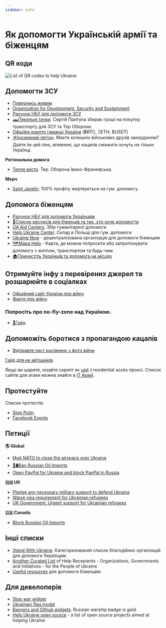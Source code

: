 ```yaml
---
sidebar: auto
---
```

# Як допомогти Українській армії та біженцям
## QR коди
![List of QR codes to help Ukraine](https://cdn.earthroulette.com/help-ukraine/QR.png)
## Допомогти ЗСУ
  - [Повернись живим](https://savelife.in.ua/en/donate/)
  - [Organization for Development, Security and Sustainment](https://odss.ee/blog/help-ukraine)
  - [Рахунок НБУ для допомоги ЗСУ](https://bank.gov.ua/en/news/all/natsionalniy-bank-vidkriv-spetsrahunok-dlya-zboru-koshtiv-na-potrebi-armiyi)
  - [🛻Пекельні тачки](https://pekelnitachky.com/en). Сергій Притула збирає гроші на покупку транспорту для ЗСУ та Тер Оборони.
  - [Офіційні крипто гаманці України](https://twitter.com/Ukraine/status/1497594592438497282) (฿BTC, ΞETH, $USDT)
  - [🪖Іноземний легіон](https://www.ukrinform.net/rubric-ato/3415272-how-to-join-international-legion-to-defend-ukraine-algorithm.html). Маєте колишніх військових друзів закордоном? Дайте їм цей лінк, впевнені, що кацапів смажити хочуть не тільки Українці.


**Регіональна домога**
- [Тепле місто](https://warm.if.ua/uk/projects/support_for_the_territorial_defense_forces). Тер. Оборона Івано-Франківська.

**Мерч**
- [Saint Javelin](https://www.saintjavelin.com/). 100% профіту жертвується на гум. допомогу.

## Допомога біженцям
- [Рахунок НБУ для допомоги Українцям](https://bank.gov.ua/en/news/all/natsionalniy-bank-vidkriv-rahunok-dlya-gumanitarnoyi-dopomogi-ukrayintsyam-postrajdalim-vid-rosiyskoyi-agresiyi)
- [📄Список ресурсів для біженців та тих, хто хоче допомогти](https://docs.google.com/document/d/1OlZIz-72A2xI2uUOFE07L5ObQGP4JDcXZ2vdIs2P9BQ/edit#)
- [UA Aid Centers](https://ua-aid-centers.com/). Збір гуманітарної допомоги
- [Help Ukraine Center](https://helpukraine.center/). Склад в Польщі для гум. допомоги
- [Ukraine Now](https://www.ukrainenow.org/#googtrans(uk|en)) - децентралізована організація для допомоги біженцям
- [🗺️Mapa Help](https://mapahelp.me/) - Карта, де можна попросити або запропонувати допомогу з житлом, транспортом та будь-чим.
- [🏠Прихистіть Українців та допомога на місцях](https://supportukrainenow.org/refuge-for-ukrainians)

## Отримуйте інфу з перевірених джерел та розшарюйте в соціалках
- [Офіційний сайт України про війну](https://war.ukraine.ua/)
- [Факти про війну](https://www.weareukraine.info/).
### Попросіть про no-fly-zone над Україною.
- [📃Гайд](https://supportukrainenow.org/post-on-social-media/post-1-request-no-fly-zone)


## Допоможіть боротися з пропагандою кацапів
- [Відправте лист росіянину з фото війни](https://mail2ru.org/)

[Гайд для не айтішніків](https://help-ukraine-win.com/).

Якщо ви шарите, юзайте скрипт як [цей](https://github.com/MHProDev/MHDDoS) з residential socks проксі. Список сайтів для атаки можна знайти в  [ІТ Армії](https://t.me/itarmyofukraine2022).


## Протестуйте
Списки протестів:
- [Stop Putin](https://www.stopputin.net/).
- [Facebook Events](https://www.facebook.com/search/events/?q=ukraine)


## Петиції
**🌎 Global**
- [❗Ask NATO to close the airspace over Ukraine](https://www.openpetition.eu/petition/online/people-around-the-world-ask-nato-to-close-the-airspace-over-ukraine)
- [🚫🛢️Ban Russian Oil Imports](https://www.change.org/p/president-biden-ban-russian-oil-import-stop-the-war)
- [Open PayPal for Ukraine and block PayPal in Russia](https://chng.it/tdz6kyZxRs)

**🇬🇧 UK**
- [Pledge any necessary military support to defend Ukraine](https://petition.parliament.uk/petitions/607314)
- [Waive visa requirement for Ukrainian refugees](https://petition.parliament.uk/petitions/609530)
- [UK Government: Urgent support for Ukrainian refugees](https://www.change.org/p/10downingstreet-urgent-support-for-ukrainian-refugees)

**🇨🇦 Canada**
- [Block Russian Oil Imports](https://www.albertainstitute.ca/stand_with_ukraine_and_block_russian_oil)

## Інші списки
- [Stand With Ukraine](https://standforukraine.com/). Категоризований список благодійних організацій для допомоги Українцям.
- [Another Curated List](https://github.com/dkuznetsov/help-ukraine) of Help Recepients - Organizations, Governments and Initiatives - for the People of Ukraine
- [Useful resources](https://github.com/EU-UA-Help/ua-help) для допомоги біженцям.

## Для девелоперів
- [Stop war widget](https://github.com/ukraine-not-war/stop-war)
- [Ukrainian flag modal](https://github.com/hejny/Ukraine)
- [Banners and Github widgets](https://github.com/vshymanskyy/StandWithUkraine). Russian warship badge is gold.
- [Help Ukraine open source](https://github.com/petrussola/help-ukraine-open-source) - a list of open source projects aimed at helping Ukraine
